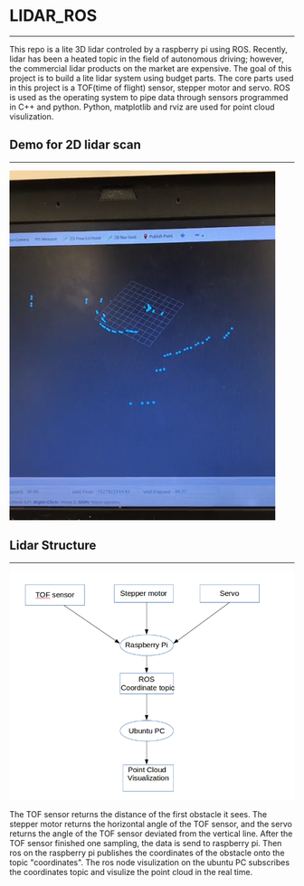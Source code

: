 # LIDAR_ROS
______
This repo is a lite 3D lidar controled by a raspberry pi using ROS. Recently, lidar has been a heated topic in the field  of autonomous driving; however, the commercial lidar products on the market are expensive. The goal of this project is to build a lite lidar system using budget parts. The core parts used in this project is a TOF(time of flight) sensor, stepper motor and servo. ROS is used as the operating system to pipe data through sensors programmed in C++ and python. Python, matplotlib and rviz are used for point cloud visulization.

## Demo for 2D lidar scan ##
______
[![lidar_2d](https://github.com/KevinGit01/LIDAR_ROS/blob/master/pics/lidar_2d.png)](https://youtu.be/_R8Wh5mv8cQ)

## Lidar Structure ##
_____
![ROS_Pi](https://github.com/KevinGit01/LIDAR_ROS/blob/master/pics/pi-ros-pc.png)

The TOF sensor returns the distance of the first obstacle it sees. The stepper motor returns the horizontal angle of the TOF sensor, and the servo returns the angle of the TOF sensor deviated from the vertical line. After the TOF sensor finished one sampling, the data is send to raspberry pi. Then ros on the raspberry pi publishes the coordinates of the obstacle onto the topic "coordinates". The ros node visulization on the ubuntu PC subscribes the coordinates topic and visulize the point cloud in the real time.

